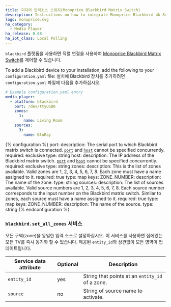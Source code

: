 ```yaml
---
title: 미디어 입력소스 스위치(Monoprice Blackbird Matrix Switch)
description: Instructions on how to integrate Monoprice Blackbird 4k 8x8 HDBaseT Matrix Switch into Home Assistant.
logo: monoprice.svg
ha_category:
  - Media Player
ha_release: 0.68
ha_iot_class: Local Polling
---
```


`blackbird` 플랫폼을 사용하면 직렬 연결을 사용하여 [Monoprice Blackbird Matrix Switch](https://www.monoprice.com/product?p_id=21819)를 제어할 수 있습니다.

To add a Blackbird device to your installation, add the following to your `configuration.yaml` file:
설치에 Blackbird 장치를 추가하려면 `configuration.yaml` 파일에 다음을 추가하십시오.

```yaml
# Example configuration.yaml entry
media_player:
  - platform: blackbird
    port: /dev/ttyUSB0
    zones:
      1:
        name: Living Room
    sources:
      3:
        name: BluRay
```

{% configuration %}
port:
  description: The serial port to which Blackbird matrix switch is connected. [`port`](#port) and [`host`](#host) cannot be specified concurrently.
  required: exclusive
  type: string
host:
  description: The IP address of the Blackbird matrix switch. [`port`](#port) and [`host`](#host) cannot be specified concurrently.
  required: exclusive
  type: string
zones:
  description: This is the list of zones available. Valid zones are 1, 2, 3, 4, 5, 6, 7, 8. Each zone must have a name assigned to it.
  required: true
  type: map
  keys:
    ZONE_NUMBER:
      description: The name of the zone.
      type: string
sources:
  description: The list of sources available. Valid source numbers are 1, 2, 3, 4, 5, 6, 7, 8. Each source number corresponds to the input number on the Blackbird matrix switch. Similar to zones, each source must have a name assigned to it.
  required: true
  type: map
  keys:
    ZONE_NUMBER:
      description: The name of the source.
      type: string
{% endconfiguration %}

### `blackbird.set_all_zones` 서비스

모든 구역(zone)을 동일한 입력 소스로 설정하십시오. 이 서비스를 사용하면 집에있는 모든 TV를 즉시 동기화 할 수 있습니다. 제공된 `entity_id`와 상관없이 모든 영역이 업데이트됩니다.

| Service data attribute | Optional | Description |
| ---------------------- | -------- | ----------- |
| `entity_id` | yes | String that points at an `entity_id` of a zone.
| `source` | no | String of source name to activate.

